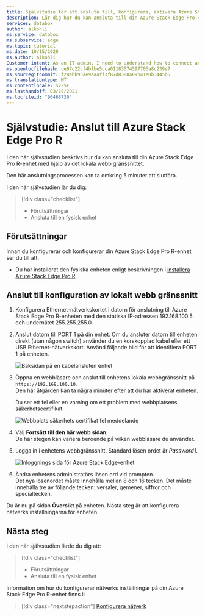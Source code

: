 ```yaml
---
title: Självstudie för att ansluta till, konfigurera, aktivera Azure Stack Edge Pro R-enhet i Azure Portal | Microsoft Docs
description: Lär dig hur du kan ansluta till din Azure Stack Edge Pro R-enhet med hjälp av det lokala webb gränssnittet.
services: databox
author: alkohli
ms.service: databox
ms.subservice: edge
ms.topic: tutorial
ms.date: 10/15/2020
ms.author: alkohli
Customer intent: As an IT admin, I need to understand how to connect and activate Azure Stack Edge Pro R so I can use it to transfer data to Azure.
ms.openlocfilehash: ce97c22cf4bfbe5cca01183574597706a8c239e7
ms.sourcegitcommit: f28ebb95ae9aaaff3f87d8388a09b41e0b3445b5
ms.translationtype: MT
ms.contentlocale: sv-SE
ms.lasthandoff: 03/29/2021
ms.locfileid: "96468730"
---
```

# <a name="tutorial-connect-to-azure-stack-edge-pro-r"></a>Självstudie: Anslut till Azure Stack Edge Pro R

I den här självstudien beskrivs hur du kan ansluta till din Azure Stack Edge Pro R-enhet med hjälp av det lokala webb gränssnittet.

Den här anslutningsprocessen kan ta omkring 5 minuter att slutföra.

I den här självstudien lär du dig:

> [!div class="checklist"]
>
> * Förutsättningar
> * Ansluta till en fysisk enhet


## <a name="prerequisites"></a>Förutsättningar

Innan du konfigurerar och konfigurerar din Azure Stack Edge Pro R-enhet ser du till att:

* Du har installerat den fysiska enheten enligt beskrivningen i [installera Azure Stack Edge Pro R](azure-stack-edge-pro-r-deploy-install.md).


## <a name="connect-to-the-local-web-ui-setup"></a>Anslut till konfiguration av lokalt webb gränssnitt

1. Konfigurera Ethernet-nätverkskortet i datorn för anslutning till Azure Stack Edge Pro R-enheten med den statiska IP-adressen 192.168.100.5 och undernätet 255.255.255.0.

2. Anslut datorn till PORT 1 på din enhet. Om du ansluter datorn till enheten direkt (utan någon switch) använder du en korskopplad kabel eller ett USB Ethernet-nätverkskort. Använd följande bild för att identifiera PORT 1 på enheten.

    ![Baksidan på en kabelansluten enhet](./media/azure-stack-edge-pro-r-deploy-install/backplane-cabled.png)


3. Öppna en webbläsare och anslut till enhetens lokala webbgränssnitt på `https://192.168.100.10`.  
    Den här åtgärden kan ta några minuter efter att du har aktiverat enheten.

    Du ser ett fel eller en varning om ett problem med webbplatsens säkerhetscertifikat. 
   
    ![Webbplats säkerhets certifikat fel meddelande](media/azure-stack-edge-pro-r-deploy-connect/connect-web-ui-1.png)


4. Välj **Fortsätt till den här webb sidan**.  
    De här stegen kan variera beroende på vilken webbläsare du använder.

5. Logga in i enhetens webbgränssnitt. Standard lösen ordet är *Password1*. 
   
    ![Inloggnings sida för Azure Stack Edge-enhet](media/azure-stack-edge-pro-r-deploy-connect/connect-web-ui-3.png)

6. Ändra enhetens administratörs lösen ord vid prompten.  
    Det nya lösenordet måste innehålla mellan 8 och 16 tecken. Det måste innehålla tre av följande tecken: versaler, gemener, siffror och specialtecken.

Du är nu på sidan **Översikt** på enheten. Nästa steg är att konfigurera nätverks inställningarna för enheten.


## <a name="next-steps"></a>Nästa steg

I den här självstudien lärde du dig att:

> [!div class="checklist"]
> * Förutsättningar
> * Ansluta till en fysisk enhet


Information om hur du konfigurerar nätverks inställningar på din Azure Stack Edge Pro R-enhet finns i:

> [!div class="nextstepaction"]
> [Konfigurera nätverk](./azure-stack-edge-pro-r-deploy-configure-network-compute-web-proxy.md)
